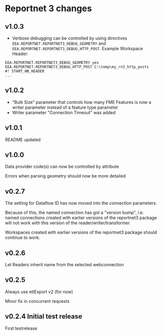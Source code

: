 # Reportnet 3 changes

## v1.0.3
* Verbose debugging can be controlled by using directives `EEA.REPORTNET.REPORTNET3_DEBUG_GEOMETRY` and `EEA.REPORTNET.REPORTNET3_DEBUG_HTTP_POST`. Example Workspace Header:
```
EEA.REPORTNET.REPORTNET3_DEBUG_GEOMETRY yes
EEA.REPORTNET.REPORTNET3_DEBUG_HTTP_POST C:\temp\my_rn3_http_posts
#! START_WB_HEADER
...
```

## v1.0.2
* "Bulk Size" parameter that controls how many FME Features is now a writer parameter instead of a feature type parameter
* Writer parameter "Connection Timeout" was added

## v1.0.1
README updated

## v1.0.0
Data provider code(s) can now be controlled by attribute

Errors when parsing geometry should now be more detailed

## v0.2.7

The setting for Dataflow ID has now moved into the connection parameters.

Because of this, the named connection has got a "version bump", i.e. named connections created with earlier versions of the reportnet3 package will not work with this version of the reader/writer/transformer.

Workspaces created with earlier versions of the reportnet3 package should continue to work.

## v0.2.6

Let Readers inherit name from the selected webconnection

## v0.2.5

Always use etlExport v2 (for now)

Minor fix in concurrent requests

## v0.2.4 Initial test release

First testrelease
